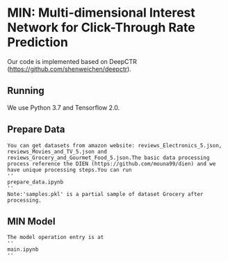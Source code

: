 # MIN: Multi-dimensional Interest Network for Click-Through Rate Prediction
Our code is implemented based on DeepCTR (https://github.com/shenweichen/deepctr).


## Running
We use Python 3.7 and Tensorflow 2.0.

## Prepare Data
    You can get datasets from amazon website: reviews_Electronics_5.json, reviews_Movies_and_TV_5.json and reviews_Grocery_and_Gourmet_Food_5.json.The basic data processing process reference the DIEN (https://github.com/mouna99/dien) and we have unique processing steps.You can run
    ''
    prepare_data.ipynb
    ''
    Note:'samples.pkl' is a partial sample of dataset Grocery after processing.
  

## MIN Model
    The model operation entry is at
    ''
    main.ipynb
    ''
